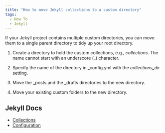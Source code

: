 ```yaml
---
title: "How to move Jekyll collections to a custom directory"
tags:
  - How To
  - Jekyll
---
```

If your Jekyll project contains multiple custom directories, you can move them to a single parent directory to tidy up your root directory.

1. Create a directory to hold the custom collections, e.g., *collections*. The name cannot start with an underscore (_) character.

2. Specify the name of the directory in _config.yml with the *collections_dir* setting.

3. Move the _posts and the _drafts directories to the new directory.

4. Move your existing custom folders to the new directory.

## Jekyll Docs

* [Collections](https://jekyllrb.com/docs/collections/)
* [Configuration](https://jekyllrb.com/docs/configuration/front-matter-defaults/)
